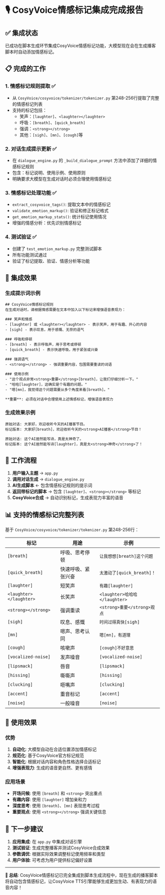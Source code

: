 # 🎙️ CosyVoice情感标记集成完成报告

## ✅ 集成状态

已成功在脚本生成环节集成CosyVoice情感标记功能，大模型现在会在生成播客脚本时自动添加情感标记。

## 📋 完成的工作

### 1. **情感标记规则提取** ✅
- 从 `CosyVoice/cosyvoice/tokenizer/tokenizer.py` 第248-256行提取了完整的情感标记列表
- 支持的标记包括：
  - 笑声：`[laughter]`、`<laughter></laughter>`
  - 呼吸：`[breath]`、`[quick_breath]`
  - 强调：`<strong></strong>`
  - 其他：`[sigh]`、`[mn]`、`[cough]`等

### 2. **对话生成提示更新** ✅
- 在 `dialogue_engine.py` 的 `_build_dialogue_prompt` 方法中添加了详细的情感标记规则
- 包含：标记说明、使用示例、使用原则
- 明确要求大模型在生成对话时必须合理使用情感标记

### 3. **情感标记处理功能** ✅
- `extract_cosyvoice_tags()`: 提取文本中的情感标记
- `validate_emotion_markup()`: 验证和修正标记格式
- `get_emotion_markup_stats()`: 统计标记使用情况
- 增强的情感分析：优先识别情感标记

### 4. **测试验证** ✅
- 创建了 `test_emotion_markup.py` 完整测试脚本
- 所有功能测试通过
- 验证了标记提取、验证、情感分析等功能

## 🎯 集成效果

### 生成提示词示例
```
## CosyVoice情感标记规则
在生成对话时，请根据情感需要在文本中加入以下标记来增强语音表现力：

### 笑声和情感
- [laughter] 或 <laughter></laughter> - 表示笑声，用于有趣、开心的内容
- [sigh] - 表示叹息，用于感慨、无奈的语气

### 呼吸和停顿
- [breath] - 表示呼吸声，用于思考或停顿
- [quick_breath] - 表示快速呼吸，用于紧张或兴奋

### 强调语气
- <strong></strong> - 强调重要内容，包围需要重读的词语

### 使用示例
- "这个观点非常<strong>重要</strong>[breath]，让我们仔细分析一下。"
- "哈哈[laughter]，这确实是个有趣的问题。"
- "嗯[mn]，我觉得这个问题需要从多个角度来看[breath]。"

**重要**: 必须在对话中合理使用上述情感标记，增强语音表现力
```

### 生成效果示例
```
原始对话: 大家好，欢迎收听今天的AI播客节目。
标记版本: 大家好[breath]，欢迎收听今天的<strong>AI播客</strong>节目！

原始对话: 这个AI居然能写诗，真是太神奇了。
标记版本: 这个AI居然能写诗[laughter]，真是太<strong>神奇</strong>了！
```

## 🔄 工作流程

1. **用户输入主题** → `app.py`
2. **调用对话生成** → `dialogue_engine.py`
3. **AI生成脚本** ← 包含情感标记规则的提示词
4. **返回带标记的脚本** → 包含 `[laughter]`、`<strong></strong>` 等标记
5. **CosyVoice合成** → 自动识别标记，生成表现力丰富的语音

## 📊 支持的情感标记完整列表

基于 `CosyVoice/cosyvoice/tokenizer/tokenizer.py` 第248-256行：

| 标记 | 用途 | 示例 |
|------|------|------|
| `[breath]` | 呼吸、思考停顿 | `让我想想[breath]这个问题` |
| `[quick_breath]` | 快速呼吸、紧张兴奋 | `太激动了[quick_breath]！` |
| `[laughter]` | 短笑声 | `有趣[laughter]` |
| `<laughter></laughter>` | 长笑声 | `<laughter>哈哈哈</laughter>` |
| `<strong></strong>` | 强调重读 | `<strong>重要</strong>观点` |
| `[sigh]` | 叹息、感慨 | `时间过得真快[sigh]` |
| `[mn]` | 嗯声、思考认同 | `嗯[mn]，有道理` |
| `[cough]` | 咳嗽声 | `[cough]不好意思` |
| `[vocalized-noise]` | 发声噪音 | `[vocalized-noise]` |
| `[lipsmack]` | 唇音 | `[lipsmack]` |
| `[hissing]` | 嘶嘶声 | `[hissing]` |
| `[clucking]` | 咂嘴声 | `[clucking]` |
| `[accent]` | 重音标记 | `[accent]` |
| `[noise]` | 一般噪音 | `[noise]` |

## 🚀 使用效果

### 优势
1. **自动化**: 大模型自动在合适位置添加情感标记
2. **规范化**: 基于CosyVoice官方标记规范
3. **智能化**: 根据对话内容和角色性格选择合适标记
4. **增强表现力**: 生成的语音更自然、更有感情

### 应用场景
- **开场问候**: 使用 `[breath]` 和 `<strong>` 突出重点
- **有趣内容**: 使用 `[laughter]` 增加亲和力
- **深度思考**: 使用 `[breath]`、`[mn]` 表现思考过程
- **重要观点**: 使用 `<strong></strong>` 强调关键信息

## 📝 下一步建议

1. **应用集成**: 在 `app.py` 中集成对话引擎
2. **测试验证**: 生成完整播客并测试CosyVoice合成效果
3. **参数调优**: 根据实际效果调整标记使用频率和类型
4. **用户体验**: 可考虑为用户提供标记偏好设置

---

**🎉 总结**: CosyVoice情感标记已完全集成到脚本生成流程中，现在生成的播客脚本将自动包含情感标记，让CosyVoice TTS引擎能够生成更加生动、有表现力的语音内容！
